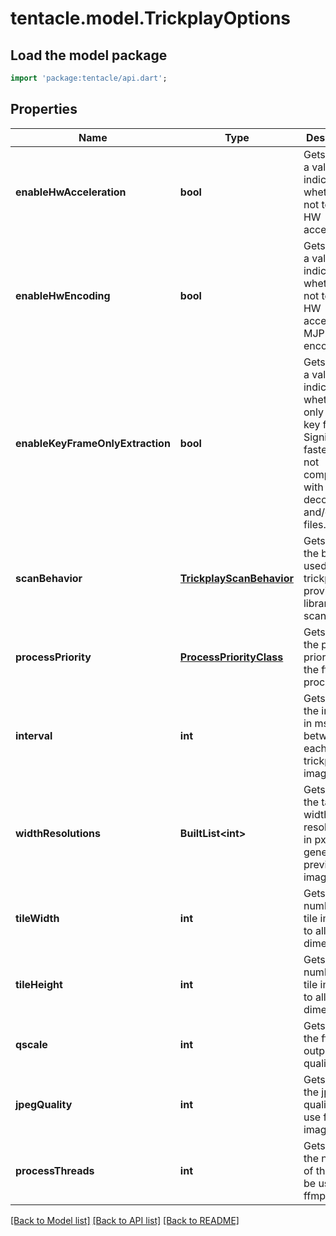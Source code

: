 # tentacle.model.TrickplayOptions

## Load the model package
```dart
import 'package:tentacle/api.dart';
```

## Properties
Name | Type | Description | Notes
------------ | ------------- | ------------- | -------------
**enableHwAcceleration** | **bool** | Gets or sets a value indicating whether or not to use HW acceleration. | [optional] 
**enableHwEncoding** | **bool** | Gets or sets a value indicating whether or not to use HW accelerated MJPEG encoding. | [optional] 
**enableKeyFrameOnlyExtraction** | **bool** | Gets or sets a value indicating whether to only extract key frames.  Significantly faster, but is not compatible with all decoders and/or video files. | [optional] 
**scanBehavior** | [**TrickplayScanBehavior**](TrickplayScanBehavior.md) | Gets or sets the behavior used by trickplay provider on library scan/update. | [optional] 
**processPriority** | [**ProcessPriorityClass**](ProcessPriorityClass.md) | Gets or sets the process priority for the ffmpeg process. | [optional] 
**interval** | **int** | Gets or sets the interval, in ms, between each new trickplay image. | [optional] 
**widthResolutions** | **BuiltList&lt;int&gt;** | Gets or sets the target width resolutions, in px, to generates preview images for. | [optional] 
**tileWidth** | **int** | Gets or sets number of tile images to allow in X dimension. | [optional] 
**tileHeight** | **int** | Gets or sets number of tile images to allow in Y dimension. | [optional] 
**qscale** | **int** | Gets or sets the ffmpeg output quality level. | [optional] 
**jpegQuality** | **int** | Gets or sets the jpeg quality to use for image tiles. | [optional] 
**processThreads** | **int** | Gets or sets the number of threads to be used by ffmpeg. | [optional] 

[[Back to Model list]](../README.md#documentation-for-models) [[Back to API list]](../README.md#documentation-for-api-endpoints) [[Back to README]](../README.md)


